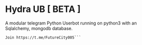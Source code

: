# Hydra UB [ BETA ]

A modular telegram Python Userbot running on python3 with an Sqlalchemy, mongodb database.


``` This UserBot Not Hack Someone Account This UB created For Fun
Join https://t.me/FutureCity005```
